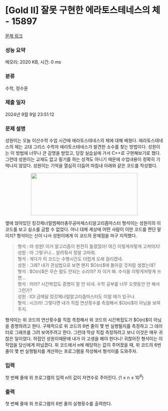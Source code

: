 # [Gold II] 잘못 구현한 에라토스테네스의 체 - 15897 

[문제 링크](https://www.acmicpc.net/problem/15897) 

### 성능 요약

메모리: 2020 KB, 시간: 0 ms

### 분류

수학, 정수론

### 제출 일자

2024년 9월 9일 23:51:12

### 문제 설명

<p>성원이는 오늘 이산수학 수업 시간에 에라토스테네스의 체에 대해 배웠다. 에라토스테네스의 체는 고대 그리스 수학자 에라토스테네스가 발견한 소수를 찾는 방법이다. 성원이는 이 방법에 너무나 큰 감명을 받았고, 당장 실습실에 가서 C++로 구현해보기로 했다. 그런데 성원이는 교재도 없고 필기를 하는 성격도 아니기 때문에 수업내용이 정확히 기억나지 않았다. 성원이는 기억을 열심히 더듬어 마침내 아래와 같은 코드를 작성했다.</p>

<p style="text-align: center;"><img alt="" src="https://upload.acmicpc.net/e3f61892-1308-4a56-b3f7-eafe8fc94403/-/preview/" style="width: 340px; height: 135px;"></p>

<p>옆에 앉아있던 킹갓제너럴엠페러충무공마제스티알고리즘마스터 형석이는 성원이의 이 코드를 보고 실소를 금할 수 없었다. 아니 대체 세상에 어떤 사람이 이딴 코드를 짠단 말이지? 형석이는 신이 나서 성원이에게 이 코드의 문제점을 마구 지적했다.</p>

<blockquote>
<p>형석 : 야 성원! 이거 알고리즘이 완전히 틀렸잖아! 여긴 이렇게저렇게 고쳐야지!<br>
성원 : 아 그렇구나... 알려줘서 정말 고마워.<br>
형석 : 게다가 이 코드는 수행시간도 더럽게 오래 걸리겠네.<br>
성원 : 그래? 내가 관심법으로 보면 왠지 $O(n)$에 돌아갈 것처럼 생겼는데?<br>
형석 : $O(n)$은 무슨 말도 안되는 소리야? 자 이거 봐. 수식을 이렇게저렇게 쓰면...<br>
형석 : 어라? 시간복잡도 증명이 잘 안 되네. 수학 공부를 너무 오랫동안 안 해서 그런가?<br>
성원 : IOI 금메달 킹갓제너럴알고리즘마스터도 이럴 때가 있구나.<br>
형석 : 시끄러! 그렇다면 내가 직접 연산횟수를 측정해서 $O(n)$이 아님을 보여주지.</p>
</blockquote>

<p>형석이는 위 코드의 연산횟수를 직접 측정해서 위 코드의 시간복잡도가 $O(n)$이 아님을 증명하려고 한다. 구체적으로 위 코드의 6번 줄이 몇 번 실행될지를 측정하고 그 데이터로 그래프를 그려 보여주려고 한다. 그런데 막상 직접 측정하려고 보니 이것은 매우 귀찮은 일이었다. 허접인 성원이때문에 내가 이 고생을 해야 한다니! 귀찮아진 형석이는 이 작업을 당신에게 떠넘겼다. 위 코드에서 n에 해당하는 값이 주어졌을 때, 위 코드의 6번 줄이 몇 번 실행될지를 계산하는 프로그램을 작성해서 형석이를 도와주자.</p>

### 입력 

 <p>첫 번째 줄에 위 프로그램의 입력 n의 값이 자연수로 주어진다. (1 ≤ n ≤ 10<sup>9</sup>)</p>

### 출력 

 <p>첫 번째 줄에 위 프로그램의 6번 줄의 실행횟수를 출력한다.</p>


